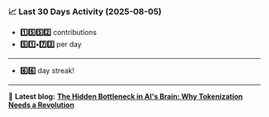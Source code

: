 <!--START_STATS-->
### 📈 Last 30 Days Activity (2025-08-05)  
- **1️⃣5️⃣5️⃣2️⃣** contributions  
- **5️⃣1️⃣•7️⃣3️⃣** per day
---
- **6️⃣6️⃣** day streak!
---
📝 **Latest blog:** [**The Hidden Bottleneck in AI's Brain: Why Tokenization Needs a Revolution**](https://andriak.com/blog/tokenization-revolution)
<!--END_STATS-->
